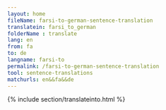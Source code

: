 ```yaml
---
layout: home
fileName: farsi-to-german-sentence-translation
translatein: farsi_to_german
folderName : translate
lang: en
from: fa
to: de
langname: farsi-to
permalink: /farsi-to-german-sentence-translation
tool: sentence-translations
matchurls: en&&fa&&de
---
```

{% include section/translateinto.html %}
